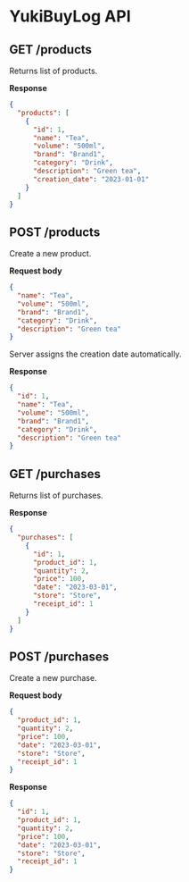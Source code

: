 # YukiBuyLog API

## GET /products
Returns list of products.

**Response**
```json
{
  "products": [
    {
      "id": 1,
      "name": "Tea",
      "volume": "500ml",
      "brand": "Brand1",
      "category": "Drink",
      "description": "Green tea",
      "creation_date": "2023-01-01"
    }
  ]
}
```

## POST /products
Create a new product.

**Request body**
```json
{
  "name": "Tea",
  "volume": "500ml",
  "brand": "Brand1",
  "category": "Drink",
  "description": "Green tea"
}
```
Server assigns the creation date automatically.

**Response**
```json
{
  "id": 1,
  "name": "Tea",
  "volume": "500ml",
  "brand": "Brand1",
  "category": "Drink",
  "description": "Green tea"
}
```

## GET /purchases
Returns list of purchases.

**Response**
```json
{
  "purchases": [
    {
      "id": 1,
      "product_id": 1,
      "quantity": 2,
      "price": 100,
      "date": "2023-03-01",
      "store": "Store",
      "receipt_id": 1
    }
  ]
}
```

## POST /purchases
Create a new purchase.

**Request body**
```json
{
  "product_id": 1,
  "quantity": 2,
  "price": 100,
  "date": "2023-03-01",
  "store": "Store",
  "receipt_id": 1
}
```

**Response**
```json
{
  "id": 1,
  "product_id": 1,
  "quantity": 2,
  "price": 100,
  "date": "2023-03-01",
  "store": "Store",
  "receipt_id": 1
}
```

